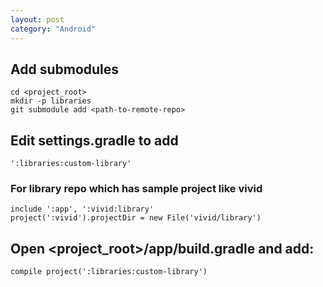 ```yaml
---
layout: post
category: "Android"
---
```




## Add submodules

```
cd <project_root>
mkdir -p libraries
git submodule add <path-to-remote-repo>
```

## Edit settings.gradle to add
```
':libraries:custom-library'
```

### For library repo which has sample project like vivid
```
include ':app', ':vivid:library'
project(':vivid').projectDir = new File('vivid/library')
```

## Open <project_root>/app/build.gradle and add:

```
compile project(':libraries:custom-library')
```
